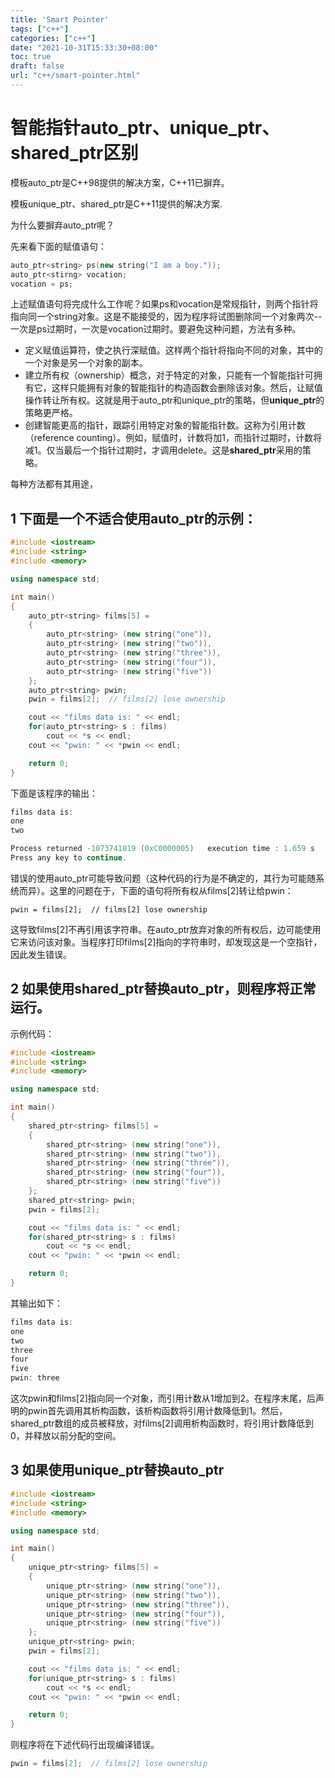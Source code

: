 ```yaml
---
title: 'Smart Pointer'
tags: ["c++"]
categories: ["c++"]
date: "2021-10-31T15:33:30+08:00"
toc: true
draft: false
url: "c++/smart-pointer.html"
---
```


# 智能指针auto_ptr、unique_ptr、shared_ptr区别

模板auto_ptr是C++98提供的解决方案，C++11已摒弃。

模板unique_ptr、shared_ptr是C++11提供的解决方案.

为什么要摒弃auto_ptr呢？

先来看下面的赋值语句：

```c++
auto_ptr<string> ps(new string("I am a boy."));
auto_ptr<stirng> vocation;
vocation = ps;
```

上述赋值语句将完成什么工作呢？如果ps和vocation是常规指针，则两个指针将指向同一个string对象。这是不能接受的，因为程序将试图删除同一个对象两次--一次是ps过期时，一次是vocation过期时。要避免这种问题，方法有多种。

- 定义赋值运算符，使之执行深赋值。这样两个指针将指向不同的对象，其中的一个对象是另一个对象的副本。
- 建立所有权（ownership）概念，对于特定的对象，只能有一个智能指针可拥有它，这样只能拥有对象的智能指针的构造函数会删除该对象。然后，让赋值操作转让所有权。这就是用于auto_ptr和unique_ptr的策略，但**unique_ptr**的策略更严格。
- 创建智能更高的指针，跟踪引用特定对象的智能指针数。这称为引用计数（reference counting）。例如，赋值时，计数将加1，而指针过期时，计数将减1。仅当最后一个指针过期时，才调用delete。这是**shared_ptr**采用的策略。

每种方法都有其用途，

## 1 下面是一个不适合使用auto_ptr的示例：

```cpp
#include <iostream>
#include <string>
#include <memory>

using namespace std;

int main()
{
    auto_ptr<string> films[5] =
    {
        auto_ptr<string> (new string("one")),
        auto_ptr<string> (new string("two")),
        auto_ptr<string> (new string("three")),
        auto_ptr<string> (new string("four")),
        auto_ptr<string> (new string("five"))
    };
    auto_ptr<string> pwin;
    pwin = films[2];  // films[2] lose ownership

    cout << "films data is: " << endl;
    for(auto_ptr<string> s : films)
        cout << *s << endl;
    cout << "pwin: " << *pwin << endl;

    return 0;
}
```

下面是该程序的输出：

```cpp
films data is:
one
two

Process returned -1073741819 (0xC0000005)   execution time : 1.659 s
Press any key to continue.
```

错误的使用auto_ptr可能导致问题（这种代码的行为是不确定的，其行为可能随系统而异）。这里的问题在于，下面的语句将所有权从films[2]转让给pwin：

```text
pwin = films[2];  // films[2] lose ownership
```

这导致films[2]不再引用该字符串。在auto_ptr放弃对象的所有权后，边可能使用它来访问该对象。当程序打印films[2]指向的字符串时，却发现这是一个空指针，因此发生错误。

## 2 如果使用shared_ptr替换auto_ptr，则程序将正常运行。

示例代码：

```cpp
#include <iostream>
#include <string>
#include <memory>

using namespace std;

int main()
{
    shared_ptr<string> films[5] =
    {
        shared_ptr<string> (new string("one")),
        shared_ptr<string> (new string("two")),
        shared_ptr<string> (new string("three")),
        shared_ptr<string> (new string("four")),
        shared_ptr<string> (new string("five"))
    };
    shared_ptr<string> pwin;
    pwin = films[2];

    cout << "films data is: " << endl;
    for(shared_ptr<string> s : films)
        cout << *s << endl;
    cout << "pwin: " << *pwin << endl;

    return 0;
}
```

其输出如下：

```cpp
films data is:
one
two
three
four
five
pwin: three
```

这次pwin和films[2]指向同一个对象，而引用计数从1增加到2。在程序末尾，后声明的pwin首先调用其析构函数，该析构函数将引用计数降低到1。然后，shared_ptr数组的成员被释放，对films[2]调用析构函数时，将引用计数降低到0，并释放以前分配的空间。

## 3 如果使用unique_ptr替换auto_ptr

```cpp
#include <iostream>
#include <string>
#include <memory>

using namespace std;

int main()
{
    unique_ptr<string> films[5] =
    {
        unique_ptr<string> (new string("one")),
        unique_ptr<string> (new string("two")),
        unique_ptr<string> (new string("three")),
        unique_ptr<string> (new string("four")),
        unique_ptr<string> (new string("five"))
    };
    unique_ptr<string> pwin;
    pwin = films[2];

    cout << "films data is: " << endl;
    for(unique_ptr<string> s : films)
        cout << *s << endl;
    cout << "pwin: " << *pwin << endl;

    return 0;
}
```

则程序将在下述代码行出现编译错误。

```cpp
pwin = films[2];  // films[2] lose ownership
```